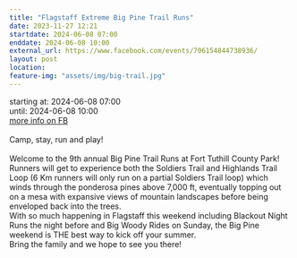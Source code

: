 ```yaml
---
title: "Flagstaff Extreme Big Pine Trail Runs"
date: 2023-11-27 12:21
startdate: 2024-06-08 07:00
enddate: 2024-06-08 10:00
external_url: https://www.facebook.com/events/706154844738936/
layout: post
location: 
feature-img: "assets/img/big-trail.jpg"
---
```


starting at: 2024-06-08 07:00<br>until: 2024-06-08 10:00<br><a href="https://www.facebook.com/events/706154844738936/">more info on FB</a><br><br>Camp, stay, run and play! <br>
  <br>
  Welcome to the 9th annual Big Pine Trail Runs at Fort Tuthill County Park! <br>
  Runners will get to experience both the Soldiers Trail and Highlands Trail Loop (6 Km runners will only run on a partial Soldiers Trail loop) which winds through the ponderosa pines above 7,000 ft, eventually topping out on a mesa with expansive views of mountain landscapes before being enveloped back into the trees. <br>
  With so much happening in Flagstaff this weekend including Blackout Night Runs the night before and Big Woody Rides on Sunday, the Big Pine weekend is THE best way to kick off your summer. <br>
  Bring the family and we hope to see you there! <br>
  <br>
  
